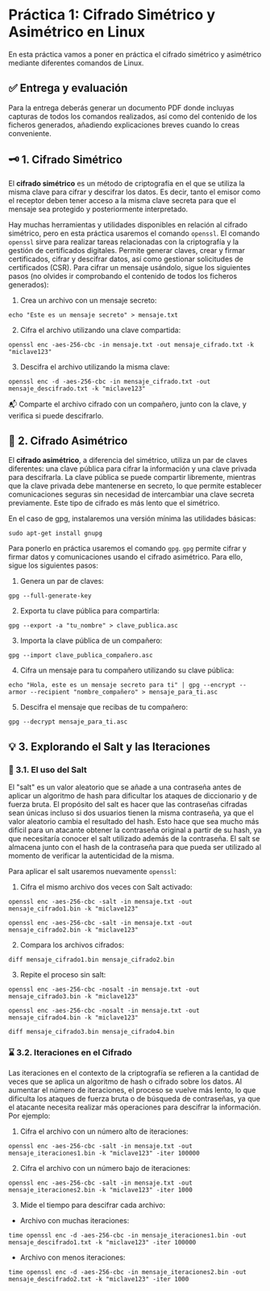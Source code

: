 # Práctica 1: Cifrado Simétrico y Asimétrico en Linux

En esta práctica vamos a poner en práctica el cifrado simétrico y asimétrico mediante diferentes comandos de Linux.

##  ✅ Entrega y evaluación

Para la entrega deberás generar un documento PDF donde incluyas capturas de todos los comandos realizados, así como del contenido de los ficheros generados, añadiendo explicaciones breves cuando lo creas conveniente.

## 🗝️ 1. Cifrado Simétrico

El **cifrado simétrico** es un método de criptografía en el que se utiliza la misma clave para cifrar y descifrar los datos. Es decir, tanto el emisor como el receptor deben tener acceso a la misma clave secreta para que el mensaje sea protegido y posteriormente interpretado.

Hay muchas herramientas y utilidades disponibles en relación al cifrado simétrico, pero en esta práctica usaremos el comando `openssl`. El comando ``openssl`` sirve para realizar tareas relacionadas con la criptografía y la gestión de certificados digitales. Permite generar claves, crear y firmar certificados, cifrar y descifrar datos, así como gestionar solicitudes de certificados (CSR). Para cifrar un mensaje usándolo, sigue los siguientes pasos (no olvides ir comprobando el contenido de todos los ficheros generados):

1. Crea un archivo con un mensaje secreto:

```
echo "Este es un mensaje secreto" > mensaje.txt
```

2. Cifra el archivo utilizando una clave compartida:

```
openssl enc -aes-256-cbc -in mensaje.txt -out mensaje_cifrado.txt -k "miclave123"
```

3. Descifra el archivo utilizando la misma clave:

```
openssl enc -d -aes-256-cbc -in mensaje_cifrado.txt -out mensaje_descifrado.txt -k "miclave123"
```

📬 Comparte el archivo cifrado con un compañero, junto con la clave, y verifica si puede descifrarlo.

## 🔐 2. Cifrado Asimétrico

El **cifrado asimétrico**, a diferencia del simétrico, utiliza un par de claves diferentes: una clave pública para cifrar la información y una clave privada para descifrarla. La clave pública se puede compartir libremente, mientras que la clave privada debe mantenerse en secreto, lo que permite establecer comunicaciones seguras sin necesidad de intercambiar una clave secreta previamente. Este tipo de cifrado es más lento que el simétrico.

En el caso de gpg, instalaremos una versión mínima las utilidades básicas:
```
sudo apt-get install gnupg
```

Para ponerlo en práctica usaremos el comando `gpg`. ``gpg`` permite cifrar y firmar datos y comunicaciones usando el cifrado asimétrico. Para ello, sigue los siguientes pasos:

1. Genera un par de claves:

```
gpg --full-generate-key
```

2. Exporta tu clave pública para compartirla:

```
gpg --export -a "tu_nombre" > clave_publica.asc
```

3. Importa la clave pública de un compañero:

```
gpg --import clave_publica_compañero.asc
```

4. Cifra un mensaje para tu compañero utilizando su clave pública:

```
echo "Hola, este es un mensaje secreto para ti" | gpg --encrypt --armor --recipient "nombre_compañero" > mensaje_para_ti.asc
```

5. Descifra el mensaje que recibas de tu compañero:

```
gpg --decrypt mensaje_para_ti.asc
```

##  💡 3. Explorando el Salt y las Iteraciones

### 🧂 3.1. El uso del Salt

El "salt" es un valor aleatorio que se añade a una contraseña antes de aplicar un algoritmo de hash para dificultar los ataques de diccionario y de fuerza bruta. El propósito del salt es hacer que las contraseñas cifradas sean únicas incluso si dos usuarios tienen la misma contraseña, ya que el valor aleatorio cambia el resultado del hash. Esto hace que sea mucho más difícil para un atacante obtener la contraseña original a partir de su hash, ya que necesitaría conocer el salt utilizado además de la contraseña. El salt se almacena junto con el hash de la contraseña para que pueda ser utilizado al momento de verificar la autenticidad de la misma.

Para aplicar el salt usaremos nuevamente `openssl`:

1. Cifra el mismo archivo dos veces con Salt activado:

```
openssl enc -aes-256-cbc -salt -in mensaje.txt -out mensaje_cifrado1.bin -k "miclave123"

openssl enc -aes-256-cbc -salt -in mensaje.txt -out mensaje_cifrado2.bin -k "miclave123"
```

2. Compara los archivos cifrados:

```
diff mensaje_cifrado1.bin mensaje_cifrado2.bin
```

3. Repite el proceso sin salt:

```
openssl enc -aes-256-cbc -nosalt -in mensaje.txt -out mensaje_cifrado3.bin -k "miclave123"

openssl enc -aes-256-cbc -nosalt -in mensaje.txt -out mensaje_cifrado4.bin -k "miclave123"

diff mensaje_cifrado3.bin mensaje_cifrado4.bin
```

### ⌛ 3.2. Iteraciones en el Cifrado

Las iteraciones en el contexto de la criptografía se refieren a la cantidad de veces que se aplica un algoritmo de hash o cifrado sobre los datos. Al aumentar el número de iteraciones, el proceso se vuelve más lento, lo que dificulta los ataques de fuerza bruta o de búsqueda de contraseñas, ya que el atacante necesita realizar más operaciones para descifrar la información. Por ejemplo:

1. Cifra el archivo con un número alto de iteraciones:

```
openssl enc -aes-256-cbc -salt -in mensaje.txt -out mensaje_iteraciones1.bin -k "miclave123" -iter 100000
```

2. Cifra el archivo con un número bajo de iteraciones:

```
openssl enc -aes-256-cbc -salt -in mensaje.txt -out mensaje_iteraciones2.bin -k "miclave123" -iter 1000
```

3. Mide el tiempo para descifrar cada archivo:

- Archivo con muchas iteraciones:

```
time openssl enc -d -aes-256-cbc -in mensaje_iteraciones1.bin -out mensaje_descifrado1.txt -k "miclave123" -iter 100000
```

- Archivo con menos iteraciones:

```
time openssl enc -d -aes-256-cbc -in mensaje_iteraciones2.bin -out mensaje_descifrado2.txt -k "miclave123" -iter 1000
```

